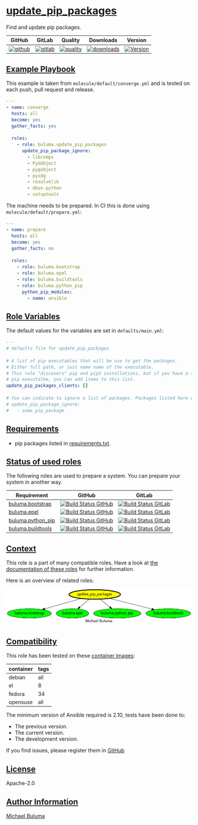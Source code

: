 # [update_pip_packages](#update_pip_packages)

Find and update pip packages.

|GitHub|GitLab|Quality|Downloads|Version|
|------|------|-------|---------|-------|
|[![github](https://github.com/buluma/ansible-role-update_pip_packages/workflows/Ansible%20Molecule/badge.svg)](https://github.com/buluma/ansible-role-update_pip_packages/actions)|[![gitlab](https://gitlab.com/buluma/ansible-role-update_pip_packages/badges/main/pipeline.svg)](https://gitlab.com/buluma/ansible-role-update_pip_packages)|[![quality](https://img.shields.io/ansible/quality/57928)](https://galaxy.ansible.com/buluma/update_pip_packages)|[![downloads](https://img.shields.io/ansible/role/d/57928)](https://galaxy.ansible.com/buluma/update_pip_packages)|[![Version](https://img.shields.io/github/release/buluma/ansible-role-update_pip_packages.svg)](https://github.com/buluma/ansible-role-update_pip_packages/releases/)|

## [Example Playbook](#example-playbook)

This example is taken from `molecule/default/converge.yml` and is tested on each push, pull request and release.
```yaml
---
- name: converge
  hosts: all
  become: yes
  gather_facts: yes

  roles:
    - role: buluma.update_pip_packages
      update_pip_package_ignore:
        - libcomps
        - PyGObject
        - pygobject
        - pyxdg
        - resolvelib
        - dbus-python
        - setuptools
```

The machine needs to be prepared. In CI this is done using `molecule/default/prepare.yml`:
```yaml
---
- name: prepare
  hosts: all
  become: yes
  gather_facts: no

  roles:
    - role: buluma.bootstrap
    - role: buluma.epel
    - role: buluma.buildtools
    - role: buluma.python_pip
      python_pip_modules:
        - name: ansible
```


## [Role Variables](#role-variables)

The default values for the variables are set in `defaults/main.yml`:
```yaml
---
# defaults file for update_pip_packages

# A list of pip executables that will be use to get the packages.
# Either full path, or just name name of the executable.
# This role "discovers" pip and pip3 installations, but if you have a specific
# pip executalbe, you can add items to this list.
update_pip_packages_clients: []

# You can indicate to ignore a list of packages. Packages listed here will not be updated.
# update_pip_package_ignore:
#   - some_pip_package
```

## [Requirements](#requirements)

- pip packages listed in [requirements.txt](https://github.com/buluma/ansible-role-update_pip_packages/blob/main/requirements.txt).

## [Status of used roles](#status-of-requirements)

The following roles are used to prepare a system. You can prepare your system in another way.

| Requirement | GitHub | GitLab |
|-------------|--------|--------|
|[buluma.bootstrap](https://galaxy.ansible.com/buluma/bootstrap)|[![Build Status GitHub](https://github.com/buluma/ansible-role-bootstrap/workflows/Ansible%20Molecule/badge.svg)](https://github.com/buluma/ansible-role-bootstrap/actions)|[![Build Status GitLab ](https://gitlab.com/buluma/ansible-role-bootstrap/badges/main/pipeline.svg)](https://gitlab.com/buluma/ansible-role-bootstrap)|
|[buluma.epel](https://galaxy.ansible.com/buluma/epel)|[![Build Status GitHub](https://github.com/buluma/ansible-role-epel/workflows/Ansible%20Molecule/badge.svg)](https://github.com/buluma/ansible-role-epel/actions)|[![Build Status GitLab ](https://gitlab.com/buluma/ansible-role-epel/badges/main/pipeline.svg)](https://gitlab.com/buluma/ansible-role-epel)|
|[buluma.python_pip](https://galaxy.ansible.com/buluma/python_pip)|[![Build Status GitHub](https://github.com/buluma/ansible-role-python_pip/workflows/Ansible%20Molecule/badge.svg)](https://github.com/buluma/ansible-role-python_pip/actions)|[![Build Status GitLab ](https://gitlab.com/buluma/ansible-role-python_pip/badges/main/pipeline.svg)](https://gitlab.com/buluma/ansible-role-python_pip)|
|[buluma.buildtools](https://galaxy.ansible.com/buluma/buildtools)|[![Build Status GitHub](https://github.com/buluma/ansible-role-buildtools/workflows/Ansible%20Molecule/badge.svg)](https://github.com/buluma/ansible-role-buildtools/actions)|[![Build Status GitLab ](https://gitlab.com/buluma/ansible-role-buildtools/badges/main/pipeline.svg)](https://gitlab.com/buluma/ansible-role-buildtools)|

## [Context](#context)

This role is a part of many compatible roles. Have a look at [the documentation of these roles](https://buluma.co.ke/) for further information.

Here is an overview of related roles:

![dependencies](https://raw.githubusercontent.com/buluma/ansible-role-update_pip_packages/png/requirements.png "Dependencies")

## [Compatibility](#compatibility)

This role has been tested on these [container images](https://hub.docker.com/u/buluma):

|container|tags|
|---------|----|
|debian|all|
|el|8|
|fedora|34|
|opensuse|all|

The minimum version of Ansible required is 2.10, tests have been done to:

- The previous version.
- The current version.
- The development version.



If you find issues, please register them in [GitHub](https://github.com/buluma/ansible-role-update_pip_packages/issues)

## [License](#license)

Apache-2.0

## [Author Information](#author-information)

[Michael Buluma](https://buluma.github.io/)
